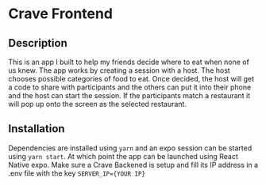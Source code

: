# Crave Frontend

## Description

This is an app I built to help my friends decide where to eat when none of us knew.
The app works by creating a session with a host. The host chooses possible categories of food to eat. 
Once decided, the host will get a code to share with participants and the others can put it into their phone and the host can start the session. If the participants match a restaurant it will pop up onto the screen as the selected restaurant.

## Installation

Dependencies are installed using `yarn` and an expo session can be started using `yarn start`. 
At which point the app can be launched using React Native expo. Make sure a Crave Backened is setup and fill its IP address in a .env file with the key `SERVER_IP={YOUR IP}`

